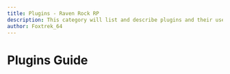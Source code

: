 ```yaml
---
title: Plugins - Raven Rock RP
description: This category will list and describe plugins and their use.
author: Foxtrek_64
---
```


# Plugins Guide